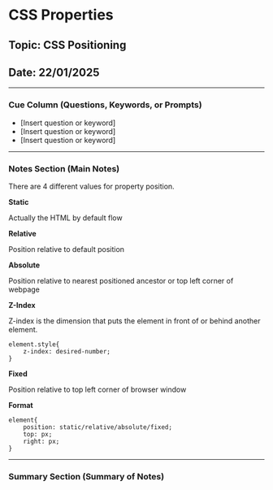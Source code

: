 # CSS Properties

## Topic: CSS Positioning

## Date: 22/01/2025 

---

### Cue Column (Questions, Keywords, or Prompts)

- [Insert question or keyword]
- [Insert question or keyword]
- [Insert question or keyword]

---

### Notes Section (Main Notes)

There are 4 different values for property position.

**Static**

Actually the HTML by default flow 

**Relative**

Position relative to default position

**Absolute**

Position relative to nearest positioned ancestor or top left corner of webpage

**Z-Index**

Z-index is the dimension that puts the element in front of or behind another element.

```
element.style{
    z-index: desired-number;
}
```

**Fixed**

Position relative to top left corner of browser window

**Format**
```
element{
    position: static/relative/absolute/fixed;
    top: px;
    right: px;
}

```

---

### Summary Section (Summary of Notes)

